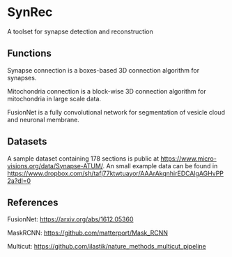 # SynRec
A toolset for synapse detection and reconstruction
## Functions
Synapse connection is a boxes-based 3D connection algorithm for synapses.

Mitochondria connection is a block-wise 3D connection algorithm for mitochondria in large scale data.

FusionNet is a fully convolutional network for segmentation of vesicle cloud and neuronal membrane.

## Datasets
A sample dataset containing 178 sections is public at https://www.micro-visions.org/data/Synapse-ATUM/.
An small example data can be found in https://www.dropbox.com/sh/tafj77ktwtuayor/AAArAkqnhirEDCAlgAGHvPP2a?dl=0

## References

FusionNet: https://arxiv.org/abs/1612.05360

MaskRCNN: https://github.com/matterport/Mask_RCNN

Multicut: https://github.com/ilastik/nature_methods_multicut_pipeline
